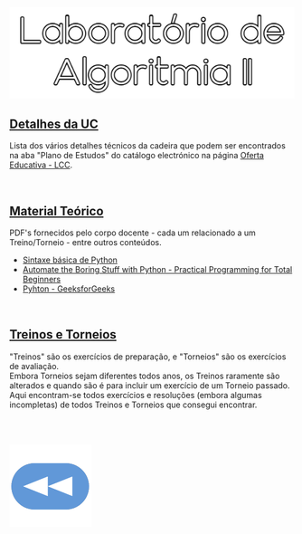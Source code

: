 <p align="center">
  <img src="https://raw.githubusercontent.com/David81820/Recursos-LCC/main/2ano/2sem/LA2/LA2.png">
</p>

## [Detalhes da UC](Info.md)
Lista dos vários detalhes técnicos da cadeira que podem ser encontrados na aba "Plano de Estudos" do catálogo electrónico na página [Oferta Educativa - LCC](https://www.uminho.pt/PT/ensino/oferta-educativa/_layouts/15/UMinho.PortalUM.UI/Pages/CatalogoCursoDetail.aspx?itemId=3851&catId=12).

<br>

## [Material Teórico](slides/README.md)
PDF's fornecidos pelo corpo docente - cada um relacionado a um Treino/Torneio - entre outros conteúdos.

* [Sintaxe básica de Python](http://rigaux.org/language-study/syntax-across-languages-per-language/Python.html)
* [Automate the Boring Stuff with Python - Practical Programming for Total Beginners](https://automatetheboringstuff.com/)
* [Pyhton - GeeksforGeeks](https://www.geeksforgeeks.org/python-programming-language/)

<br>

## [Treinos e Torneios](codigo/README.md)
"Treinos" são os exercícios de preparação, e "Torneios" são os exercícios de avaliação.
<br>Embora Torneios sejam diferentes todos anos, os Treinos raramente são alterados e quando são é para incluir um exercício de um Torneio passado.
<br>Aqui encontram-se todos exercícios e resoluções (embora algumas incompletas) de todos Treinos e Torneios que consegui encontrar.

<br><br>

[![retroceder](https://raw.githubusercontent.com/David81820/Recursos-LCC/main/Rewind.png)](https://david81820.github.io/Recursos-LCC/2ano)
